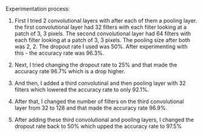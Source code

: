Experimentation process:
1. First I tried 2 convolutional layers with after each of them a pooling layer.
    the first convolutional layer had 32 filters with each filter looking at a patch of 3, 3 pixels.
    The second convolutional layer had 64 filters with each filter looking at a patch of 3, 3 pixels.
    The pooling size after both was 2, 2.
    The dropout rate I used was 50%.
    After experimenting with this - the accuracy rate was 96.3%.

2. Next, I tried changing the dropout rate to 25% and that made the accuracy rate 96.7% which is a drop higher.

3. And then, I added a third convolutinal and then pooling layer with 32 filters which lowered the accuracy rate to only 92.1%.

4. After that, I changed the number of filters on the third convolutional layer from 32 to 128 and that made the accuracy rate 96.9%.

5. After adding these third convolutional and pooling layers, I changed the dropout rate back to 50% which upped the accuracy rate to 97.5%


